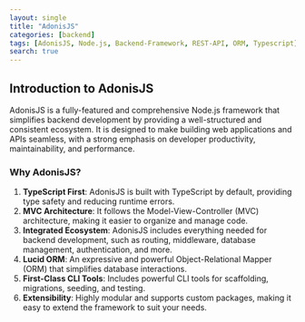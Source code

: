 ```yaml
---
layout: single
title: "AdonisJS"
categories: [backend]
tags: [AdonisJS, Node.js, Backend-Framework, REST-API, ORM, Typescript]
search: true
---
```


## Introduction to AdonisJS

AdonisJS is a fully-featured and comprehensive Node.js framework that simplifies backend development by providing a well-structured and consistent ecosystem. It is designed to make building web applications and APIs seamless, with a strong emphasis on developer productivity, maintainability, and performance.

### Why AdonisJS?

1. **TypeScript First**: AdonisJS is built with TypeScript by default, providing type safety and reducing runtime errors.
2. **MVC Architecture**: It follows the Model-View-Controller (MVC) architecture, making it easier to organize and manage code.
3. **Integrated Ecosystem**: AdonisJS includes everything needed for backend development, such as routing, middleware, database management, authentication, and more.
4. **Lucid ORM**: An expressive and powerful Object-Relational Mapper (ORM) that simplifies database interactions.
5. **First-Class CLI Tools**: Includes powerful CLI tools for scaffolding, migrations, seeding, and testing.
6. **Extensibility**: Highly modular and supports custom packages, making it easy to extend the framework to suit your needs.
